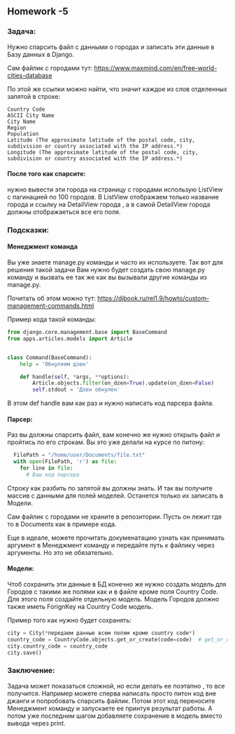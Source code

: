 ## Homework -5

### Задача:

Нужно спарсить файл с данными о городах и записать эти данные в Базу данных в Django.

Сам файлик с городами тут: https://www.maxmind.com/en/free-world-cities-database

По этой же ссылки можно найти, что значит каждое из слов отделенных запятой в строке:

    Country Code
    ASCII City Name
    City Name
    Region
    Population
    Latitude (The approximate latitude of the postal code, city, subdivision or country associated with the IP address.*)
    Longitude (The approximate latitude of the postal code, city, subdivision or country associated with the IP address.*)
    

#### После того как спарсите: 
нужно вывести эти города на страницу с городами использую ListView с пагинацией по 100 городов. В ListView отображаем только название города и ссылку на DetailView города , а в самой DetailView города должны отображаеться все его поля. 

### Подсказки:

#### Менеджмент команда
Вы уже знаете manage.py команды и часто их используете. 
Так вот для решения такой задачи Вам нужно будет создать свою manage.py команду и вызвать ее так же как вы вызывали другие команды из manage.py.

Почитать об этом можно тут: https://djbook.ru/rel1.9/howto/custom-management-commands.html

Пример кода такой команды:

```python
from django.core.management.base import BaseCommand
from apps.articles.models import Article


class Command(BaseCommand):
    help = 'Обнуляем дзен'

    def handle(self, *args, **options):
        Article.objects.filter(on_dzen=True).update(on_dzen=False)
        self.stdout = 'Дзен обнулен'
```

В этом def handle вам как раз и нужно написать код парсера файла.

#### Парсер:

Раз вы должны спарсить файл, вам конечно же нужно открыть файл и пройтись по его строкам. Вы это уже делали на курсе по питону:
```python
  FilePath = "/home/user/Documents/file.txt"
  with open(FilePath, 'r') as file:
    for line in file:
      # Ваш код парсера
```
Строку как разбить по запятой вы должны знать. И так вы получите массив с данными для полей моделей. Останется только их записать в Модели.

Сам файлик с городами не храните в репозитории. Пусть он лежит где то в Documents как в примере кода.

Еще в идеале, можете прочитать докуменатацию узнать как принимать аргумент в Менеджмент команду и передайте путь к файлику через аргументы. Но это не обязательно.

#### Модели:

Чтоб сохранить эти данные в БД конечно же нужно создать модель для Городов с такими же полями как и в файле кроме поля Country Code. Для этого поля создайте отдельную модель. Модель Городов должно также иметь ForignKey на Country Code модель.

Пример того как нужно будет сохранять:

```python
сity = City(*передаем данные всем полям кроме country code*)
country_code = CountryCode.objects.get_or_create(code=code)  # get_or_create срабатывает как get() если такой объект есть и как create() если такого объекта нет.
city.country_code = country_code
city.save()
```

### Заключение:

Задача может показаться сложной, но если делать ее поэтапно , то все получится. Например можете сперва написать просто питон код вне джанги и попробовать спарсить файлик. Потом этот код переносите Менеджмент команду и запускаете ее принтуя результат работы. А потом уже последним шагом добавляете сохранение в модель вместо вывода через print.
